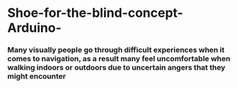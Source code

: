 # Shoe-for-the-blind-concept-Arduino-
### Many visually people go through difficult experiences when it comes to navigation, as a result many feel uncomfortable when walking indoors or outdoors due to uncertain angers that they might encounter

